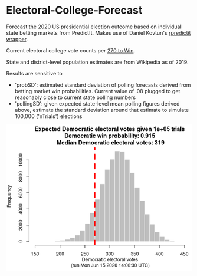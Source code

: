 # Electoral-College-Forecast
Forecast the 2020 US presidential election outcome based on individual state betting markets from PredictIt. Makes use of Daniel Kovtun's [rpredictit wrapper](https://github.com/danielkovtun/rpredictit).

Current electoral college vote counts per [270 to Win](https://www.270towin.com/).

State and district-level population estimates are from Wikipedia as of 2019.

Results are sensitive to
* 'probSD': estimated standard deviation of polling forecasts derived from betting market win probabilities. Current value of .08 plugged to get reasonably close to current state polling numbers
* 'pollingSD': given expected state-level mean polling figures derived above, estimate the standard deviation around that estimate to simulate 100,000 ('nTrials') elections

![Democratic electoral vote outcomes](https://github.com/jensolson/Electoral-College-Forecast/blob/master/EV%20forecast.png)

